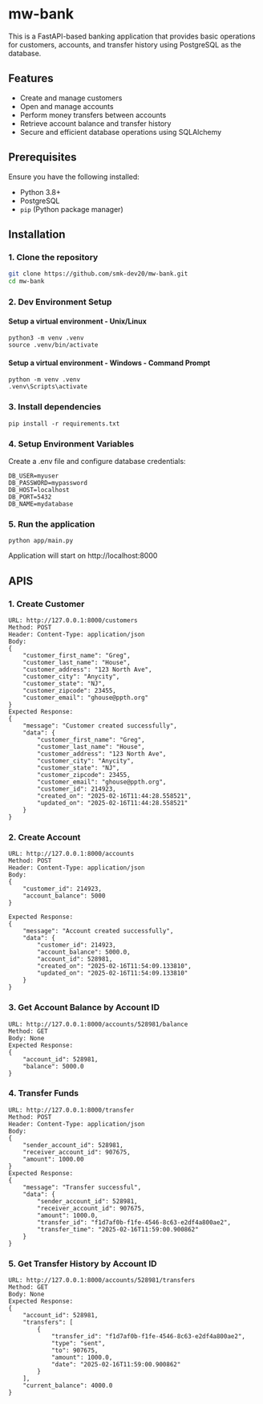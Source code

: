 # mw-bank
This is a FastAPI-based banking application that provides basic operations for customers, accounts, and transfer history using PostgreSQL as the database.

## Features
- Create and manage customers
- Open and manage accounts
- Perform money transfers between accounts
- Retrieve account balance and transfer history
- Secure and efficient database operations using SQLAlchemy

## Prerequisites
Ensure you have the following installed:
- Python 3.8+
- PostgreSQL
- `pip` (Python package manager)

## Installation

### 1. Clone the repository
```sh
git clone https://github.com/smk-dev20/mw-bank.git
cd mw-bank
```
### 2. Dev Environment Setup
#### Setup a virtual environment - Unix/Linux
```
python3 -m venv .venv
source .venv/bin/activate
```

#### Setup a virtual environment - Windows - Command Prompt
```
python -m venv .venv
.venv\Scripts\activate
```

### 3. Install dependencies
```
pip install -r requirements.txt
```

### 4. Setup Environment Variables
Create a .env file and configure database credentials:
```
DB_USER=myuser
DB_PASSWORD=mypassword
DB_HOST=localhost
DB_PORT=5432
DB_NAME=mydatabase
```

### 5. Run the application
```
python app/main.py
```

Application will start on http://localhost:8000

## APIS

### 1. Create Customer
```
URL: http://127.0.0.1:8000/customers
Method: POST
Header: Content-Type: application/json
Body:
{
    "customer_first_name": "Greg",
    "customer_last_name": "House",
    "customer_address": "123 North Ave",
    "customer_city": "Anycity",
    "customer_state": "NJ",
    "customer_zipcode": 23455,
    "customer_email": "ghouse@ppth.org"
}
Expected Response:
{
    "message": "Customer created successfully",
    "data": {
        "customer_first_name": "Greg",
        "customer_last_name": "House",
        "customer_address": "123 North Ave",
        "customer_city": "Anycity",
        "customer_state": "NJ",
        "customer_zipcode": 23455,
        "customer_email": "ghouse@ppth.org",
        "customer_id": 214923,
        "created_on": "2025-02-16T11:44:28.558521",
        "updated_on": "2025-02-16T11:44:28.558521"
    }
}
```

### 2. Create Account
```
URL: http://127.0.0.1:8000/accounts
Method: POST 
Header: Content-Type: application/json
Body:
{
    "customer_id": 214923,
    "account_balance": 5000
}

Expected Response:
{
    "message": "Account created successfully",
    "data": {
        "customer_id": 214923,
        "account_balance": 5000.0,
        "account_id": 528981,
        "created_on": "2025-02-16T11:54:09.133810",
        "updated_on": "2025-02-16T11:54:09.133810"
    }
}
```

### 3. Get Account Balance by Account ID
```
URL: http://127.0.0.1:8000/accounts/528981/balance
Method: GET
Body: None
Expected Response:
{
    "account_id": 528981,
    "balance": 5000.0
}
```

### 4. Transfer Funds
```
URL: http://127.0.0.1:8000/transfer
Method: POST
Header: Content-Type: application/json
Body:
{
    "sender_account_id": 528981,
    "receiver_account_id": 907675,
    "amount": 1000.00
}
Expected Response:
{
    "message": "Transfer successful",
    "data": {
        "sender_account_id": 528981,
        "receiver_account_id": 907675,
        "amount": 1000.0,
        "transfer_id": "f1d7af0b-f1fe-4546-8c63-e2df4a800ae2",
        "transfer_time": "2025-02-16T11:59:00.900862"
    }
}
```

### 5. Get Transfer History by Account ID
```
URL: http://127.0.0.1:8000/accounts/528981/transfers
Method: GET
Body: None
Expected Response:
{
    "account_id": 528981,
    "transfers": [
        {
            "transfer_id": "f1d7af0b-f1fe-4546-8c63-e2df4a800ae2",
            "type": "sent",
            "to": 907675,
            "amount": 1000.0,
            "date": "2025-02-16T11:59:00.900862"
        }
    ],
    "current_balance": 4000.0
}
```